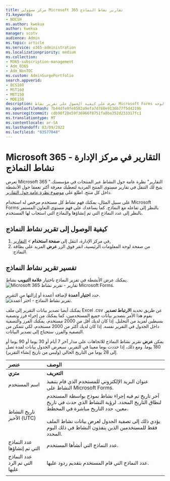 ```yaml
---
title: مركز مسؤولي Microsoft 365 تقارير نشاط النماذج
f1.keywords:
- NOCSH
ms.author: kwekua
author: kwekua
manager: scotv
audience: Admin
ms.topic: article
ms.service: o365-administration
ms.localizationpriority: medium
ms.collection:
- M365-subscription-management
- Adm_O365
- Adm_NonTOC
ms.custom: AdminSurgePortfolio
search.appverid:
- BCS160
- MST160
- MET150
- MOE150
description: تعرف على كيفية الحصول على تقرير نشاط Microsoft Forms باستخدام لوحة Microsoft 365 التقارير في مركز مسؤولي Microsoft 365.
ms.openlocfilehash: 7b44dfe9fe8582a9efa7d768e9136b77f5d4219b
ms.sourcegitcommit: cdb90f28e59f36966f8751fa8ba352d233317fc1
ms.translationtype: MT
ms.contentlocale: ar-SA
ms.lasthandoff: 03/09/2022
ms.locfileid: "63577048"
---
```

# <a name="microsoft-365-reports-in-the-admin-center---forms-activity"></a>Microsoft 365 التقارير في مركز الإدارة - نشاط النماذج

تعرض Microsoft 365 "التقارير" نظرة عامة حول النشاط عبر المنتجات في مؤسستك. يتيح لك التنقل في تقارير مستوى المنتج الفردية لتعطيك معرفة أكثر تعمقا حول الأنشطة داخل كل منتج. اطلع على [موضوع نظرة عامة حول التقارير](activity-reports.md).
  
على سبيل المثال، يمكنك فهم نشاط كل مستخدم مرخص له استخدام Microsoft Forms بالنظر إلى تفاعله مع النماذج. كما يساعدك على فهم مستوى التعاون المستمر بالنظر إلى عدد النماذج التي تم إنشاؤها والنماذج التي استجاب لها المستخدم.
  
## <a name="how-to-get-to-the-forms-activity-report"></a>كيفية الوصول إلى تقرير نشاط النماذج

1. في مركز الإدارة، انتقل إلى **صفحة استخدام** \> <a href="https://go.microsoft.com/fwlink/p/?linkid=2074756" target="_blank">التقارير.</a> 
2. من صفحة لوحة المعلومات الرئيسية، انقر فوق الزر **عرض** المزيد على بطاقة النماذج.
  
## <a name="interpret-the-forms-activity-report"></a>تفسير تقرير نشاط النماذج

يمكنك عرض الأنشطة في تقرير النماذج باختيار **علامة التبويب** نشاط.<br/>![Microsoft 365 تقارير - تقرير نشاط Microsoft Forms.](../../media/275fb0a1-b9d9-4233-8aaf-e7df73cc705f.png)

حدد **اختيار أعمدة** لإضافة أعمدة أو إزالتها من التقرير.  <br/> ![تقرير نشاط النماذج - اختر أعمدة.](../../media/0c9b0b69-5dc7-43ea-8e2c-54407b6ce2ab.png)

يمكنك أيضا تصدير بيانات التقرير إلى ملف Excel .csv عن طريق تحديد **الارتباط تصدير**. يقوم هذا الأمر بتصدير بيانات جميع المستخدمين، كما يمكنك من إجراء فرز وتصفية بسيطين لمزيد من التحليل. إذا كان لديك أقل من 2000 مستخدم، يمكنك الفرز والتصفية داخل الجدول في التقرير نفسه. إذا كان لديك أكثر من 2000 مستخدم، لكي تتمكن من التصفية والفرز، ستحتاج إلى تصدير البيانات. 

يمكن **عرض** تقرير نشاط النماذج للاتجاهات على مدار آخر 7 أيام أو 30 يوما أو 90 يوما أو 180 يوما. ومع ذلك، إذا حددت يوما معينا في التقرير، سيعرض الجدول بيانات لمدة تصل إلى 28 يوما من التاريخ الحالي (وليس من تاريخ إنشاء التقرير).
  
|عنصر|الوصف|
|:-----|:-----|
|**متري**|**التعريف**|
|اسم المستخدم  <br/> |عنوان البريد الإلكتروني للمستخدم الذي قام بتنفيذ النشاط على Microsoft Forms.  <br/> |
|تاريخ النشاط الأخير (UTC)  <br/> |آخر تاريخ تم فيه إجراء نشاط نموذج بواسطة المستخدم لنطاق التاريخ المحدد. لرؤية النشاط الذي حدث في تاريخ معين، حدد التاريخ مباشرة في المخطط.<br/><br/>يؤدي ذلك إلى تصفية الجدول لعرض بيانات نشاط الملف فقط للمستخدمين الذين ينفذون النشاط في ذلك اليوم المحدد.  <br/> |
|عدد النماذج التي تم إنشاؤها  <br/> |عدد النماذج التي أنشأها المستخدم.   <br/> |
|عدد النماذج التي تم الرد عليها  <br/> |عدد النماذج التي قام المستخدم بتقديم ردود عليها.|
|||

